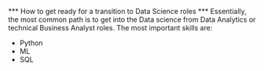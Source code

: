 *** How to get ready for a transition to Data Science roles ***
Essentially, the most common path is to get into the Data science from Data Analytics or technical Business Analyst roles.
The most important skills are:
- Python
- ML
- SQL
